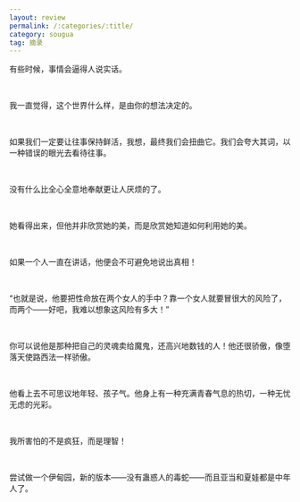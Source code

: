 ```yaml
---
layout: review
permalink: /:categories/:title/
category: sougua
tag: 摘录
---
```




有些时候，事情会逼得人说实话。

<br>

我一直觉得，这个世界什么样，是由你的想法决定的。

<br>

如果我们一定要让往事保持鲜活，我想，最终我们会扭曲它。我们会夸大其词，以一种错误的眼光去看待往事。

<br>

没有什么比全心全意地奉献更让人厌烦的了。

<br>

她看得出来，但他并非欣赏她的美，而是欣赏她知道如何利用她的美。

<br>

如果一个人一直在讲话，他便会不可避免地说出真相！

<br>

“也就是说，他要把性命放在两个女人的手中？靠一个女人就要冒很大的风险了，而两个——好吧，我难以想象这风险有多大！”

<br>

你可以说他是那种把自己的灵魂卖给魔鬼，还高兴地数钱的人！他还很骄傲，像堕落天使路西法一样骄傲。

<br>

他看上去不可思议地年轻、孩子气。他身上有一种充满青春气息的热切，一种无忧无虑的光彩。

<br>

我所害怕的不是疯狂，而是理智！

<br>

尝试做一个伊甸园，新的版本——没有蛊惑人的毒蛇——而且亚当和夏娃都是中年人了。
